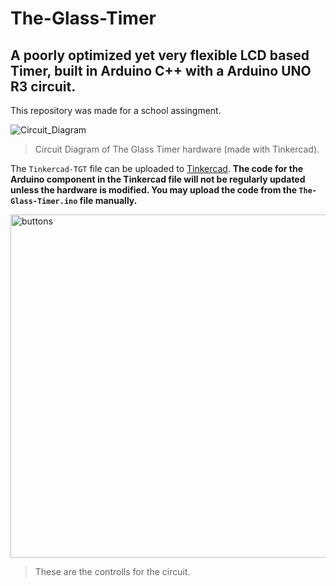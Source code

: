 # The-Glass-Timer
## A poorly optimized yet very flexible LCD based Timer, built in Arduino C++ with a Arduino UNO R3 circuit. 

This repository was made for a school assingment.

![Circuit_Diagram](https://user-images.githubusercontent.com/58790623/120945731-24714180-c708-11eb-91c6-cf1c56a407fa.png)
> Circuit Diagram of The Glass Timer hardware (made with Tinkercad).

The `Tinkercad-TGT` file can be uploaded to [Tinkercad](https://www.tinkercad.com/). **The code for the Arduino component in the Tinkercad file will not be regularly updated unless the hardware is modified. You may upload the code from the `The-Glass-Timer.ino` file manually.**

<img width="549" alt="buttons" src="https://user-images.githubusercontent.com/58790623/121059932-03ecca00-c790-11eb-9e29-58d94080f496.png">

> These are the controlls for the circuit.
